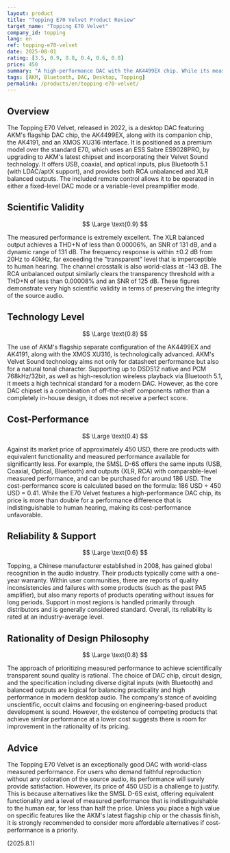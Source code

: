 ```yaml
---
layout: product
title: "Topping E70 Velvet Product Review"
target_name: "Topping E70 Velvet"
company_id: topping
lang: en
ref: topping-e70-velvet
date: 2025-08-01
rating: [3.5, 0.9, 0.8, 0.4, 0.6, 0.8]
price: 450
summary: "A high-performance DAC with the AK4499EX chip. While its measured performance is excellent, its cost-performance is not high due to cheaper alternatives with equivalent functionality."
tags: [AKM, Bluetooth, DAC, Desktop, Topping]
permalink: /products/en/topping-e70-velvet/
---
```

## Overview

The Topping E70 Velvet, released in 2022, is a desktop DAC featuring AKM's flagship DAC chip, the AK4499EX, along with its companion chip, the AK4191, and an XMOS XU316 interface. It is positioned as a premium model over the standard E70, which uses an ESS Sabre ES9028PRO, by upgrading to AKM's latest chipset and incorporating their Velvet Sound technology. It offers USB, coaxial, and optical inputs, plus Bluetooth 5.1 (with LDAC/aptX support), and provides both RCA unbalanced and XLR balanced outputs. The included remote control allows it to be operated in either a fixed-level DAC mode or a variable-level preamplifier mode.

## Scientific Validity

$$ \Large \text{0.9} $$

The measured performance is extremely excellent. The XLR balanced output achieves a THD+N of less than 0.00006%, an SNR of 131 dB, and a dynamic range of 131 dB. The frequency response is within ±0.2 dB from 20Hz to 40kHz, far exceeding the "transparent" level that is imperceptible to human hearing. The channel crosstalk is also world-class at -143 dB. The RCA unbalanced output similarly clears the transparency threshold with a THD+N of less than 0.00008% and an SNR of 125 dB. These figures demonstrate very high scientific validity in terms of preserving the integrity of the source audio.

## Technology Level

$$ \Large \text{0.8} $$

The use of AKM's flagship separate configuration of the AK4499EX and AK4191, along with the XMOS XU316, is technologically advanced. AKM's Velvet Sound technology aims not only for datasheet performance but also for a natural tonal character. Supporting up to DSD512 native and PCM 768kHz/32bit, as well as high-resolution wireless playback via Bluetooth 5.1, it meets a high technical standard for a modern DAC. However, as the core DAC chipset is a combination of off-the-shelf components rather than a completely in-house design, it does not receive a perfect score.

## Cost-Performance

$$ \Large \text{0.4} $$

Against its market price of approximately 450 USD, there are products with equivalent functionality and measured performance available for significantly less. For example, the SMSL D-6S offers the same inputs (USB, Coaxial, Optical, Bluetooth) and outputs (XLR, RCA) with comparable-level measured performance, and can be purchased for around 186 USD. The cost-performance score is calculated based on the formula: 186 USD ÷ 450 USD = 0.41. While the E70 Velvet features a high-performance DAC chip, its price is more than double for a performance difference that is indistinguishable to human hearing, making its cost-performance unfavorable.

## Reliability & Support

$$ \Large \text{0.6} $$

Topping, a Chinese manufacturer established in 2008, has gained global recognition in the audio industry. Their products typically come with a one-year warranty. Within user communities, there are reports of quality inconsistencies and failures with some products (such as the past PA5 amplifier), but also many reports of products operating without issues for long periods. Support in most regions is handled primarily through distributors and is generally considered standard. Overall, its reliability is rated at an industry-average level.

## Rationality of Design Philosophy

$$ \Large \text{0.8} $$

The approach of prioritizing measured performance to achieve scientifically transparent sound quality is rational. The choice of DAC chip, circuit design, and the specification including diverse digital inputs (with Bluetooth) and balanced outputs are logical for balancing practicality and high performance in modern desktop audio. The company's stance of avoiding unscientific, occult claims and focusing on engineering-based product development is sound. However, the existence of competing products that achieve similar performance at a lower cost suggests there is room for improvement in the rationality of its pricing.

## Advice

The Topping E70 Velvet is an exceptionally good DAC with world-class measured performance. For users who demand faithful reproduction without any coloration of the source audio, its performance will surely provide satisfaction. However, its price of 450 USD is a challenge to justify. This is because alternatives like the SMSL D-6S exist, offering equivalent functionality and a level of measured performance that is indistinguishable to the human ear, for less than half the price. Unless you place a high value on specific features like the AKM's latest flagship chip or the chassis finish, it is strongly recommended to consider more affordable alternatives if cost-performance is a priority.

(2025.8.1)
